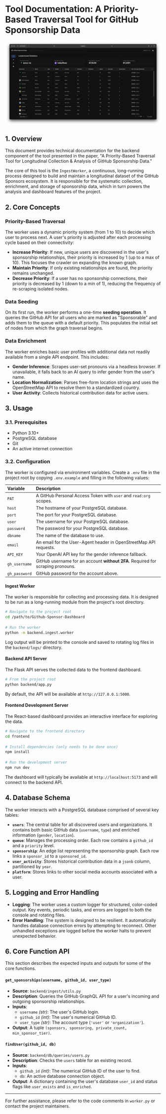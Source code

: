 # Tool Documentation: A Priority-Based Traversal Tool for GitHub Sponsorship Data

![github sponsorship dashboard preview](images/github-dashboard.png)

## 1. Overview

This document provides technical documentation for the backend component of the tool presented in the paper, "A Priority-Based Traversal Tool for Longitudinal Collection & Analysis of GitHub Sponsorship Data."

The core of this tool is the `IngestWorker`, a continuous, long-running process designed to build and maintain a longitudinal dataset of the GitHub Sponsors ecosystem. It is responsible for the systematic collection, enrichment, and storage of sponsorship data, which in turn powers the analysis and dashboard features of the project.


## 2. Core Concepts

### Priority-Based Traversal

The worker uses a dynamic priority system (from 1 to 10) to decide which user to process next. A user's priority is adjusted after each processing cycle based on their connectivity:

-   **Increase Priority**: If new, unique users are discovered in the user's sponsorship relationships, their priority is increased by 1 (up to a max of 10). This focuses the crawler on expanding the known graph.
-   **Maintain Priority**: If only existing relationships are found, the priority remains unchanged.
-   **Decrease Priority**: If a user has no sponsorship connections, their priority is decreased by 1 (down to a min of 1), reducing the frequency of re-scraping isolated nodes.

### Data Seeding

On its first run, the worker performs a one-time **seeding operation**. It queries the GitHub API for all users who are marked as "Sponsorable" and adds them to the queue with a default priority. This populates the initial set of nodes from which the graph traversal begins.

### Data Enrichment

The worker enriches basic user profiles with additional data not readily available from a single API endpoint. This includes:

-   **Gender Inference**: Scrapes user-set pronouns via a headless browser. If unavailable, it falls back to an AI query to infer gender from the user's name.
-   **Location Normalization**: Parses free-form location strings and uses the OpenStreetMap API to resolve them to a standardized country.
-   **User Activity**: Collects historical contribution data for active users.

## 3. Usage

### 3.1. Prerequisites

-   Python 3.10+
-   PostgreSQL database
-   Git
-   An active internet connection

### 3.2. Configuration

The worker is configured via environment variables. Create a `.env` file in the project root by copying `.env.example` and filling in the following values:

| Variable      | Description |
| :------------ | :------------------------------------------------------------------------------------------------------ |
| `PAT`         | A GitHub Personal Access Token with `user` and `read:org` scopes.                                       |
| `host`        | The hostname of your PostgreSQL database.                                                               |
| `port`        | The port for your PostgreSQL database.                                                                  |
| `user`        | The username for your PostgreSQL database.                                                              |
| `password`    | The password for your PostgreSQL database.                                                              |
| `dbname`      | The name of the database to use.                                                                        |
| `email`       | An email for the User-Agent header in OpenStreetMap API requests.                                       |
| `API_KEY`     | Your OpenAI API key for the gender inference fallback.                                                  |
| `gh_username` | GitHub username for an account **without 2FA**. Required for scraping pronouns.                         |
| `gh_password` | GitHub password for the account above.                                                                  |

#### Ingest Worker

The worker is responsible for collecting and processing data. It is designed to be run as a long-running module from the project's root directory.

```bash
# Navigate to the project root
cd /path/to/Github-Sponsor-Dashboard

# Run the worker
python -m backend.ingest.worker
```

Log output will be printed to the console and saved to rotating log files in the `backend/logs/` directory.

#### Backend API Server

The Flask API serves the collected data to the frontend dashboard.

```bash
# From the project root
python backend/app.py
```

By default, the API will be available at `http://127.0.0.1:5000`.

#### Frontend Development Server

The React-based dashboard provides an interactive interface for exploring the data.

```bash
# Navigate to the frontend directory
cd frontend

# Install dependencies (only needs to be done once)
npm install

# Run the development server
npm run dev
```

The dashboard will typically be available at `http://localhost:5173` and will connect to the backend API.


## 4. Database Schema

The worker interacts with a PostgreSQL database comprised of several key tables:

-   **`users`**: The central table for all discovered users and organizations. It contains both basic GitHub data (`username`, `type`) and enriched information (`gender`, `location`).
-   **`queue`**: Manages the processing order. Each row contains a `github_id` and a `priority` level.
-   **`sponsorship`**: An edge list representing the sponsorship graph. Each row links a `sponsor_id` to a `sponsored_id`.
-   **`user_activity`**: Stores historical contribution data in a `jsonb` column, partitioned by `year`.
-   **`platform`**: Stores links to other social media accounts associated with a user.

## 5. Logging and Error Handling

-   **Logging**: The worker uses a custom logger for structured, color-coded output. Key events, periodic tasks, and errors are logged to both the console and rotating files.
-   **Error Handling**: The system is designed to be resilient. It automatically handles database connection errors by attempting to reconnect. Other unhandled exceptions are logged before the worker halts to prevent unexpected behavior.

## 6. Core Function API

This section describes the expected inputs and outputs for some of the core functions.

#### `get_sponsorships(username, github_id, user_type)`

-   **Source**: `backend/ingest/utils.py`
-   **Description**: Queries the GitHub GraphQL API for a user's incoming and outgoing sponsorship relationships.
-   **Inputs**:
    -   `username` *(str)*: The user's GitHub login.
    -   `github_id` *(int)*: The user's numerical GitHub ID.
    -   `user_type` *(str)*: The account type (`'user'` or `'organization'`).
-   **Output**: A tuple `(sponsors, sponsoring, private_count, min_sponsor_tier)`.

#### `findUser(github_id, db)`

-   **Source**: `backend/db/queries/users.py`
-   **Description**: Checks the `users` table for an existing record.
-   **Inputs**:
    -   `github_id` *(int)*: The numerical GitHub ID of the user to find.
    -   `db`: An active database connection object.
-   **Output**: A dictionary containing the user's database `user_id` and status flags like `user_exists` and `is_enriched`.

---

For further assistance, please refer to the code comments in `worker.py` or contact the project maintainers.
